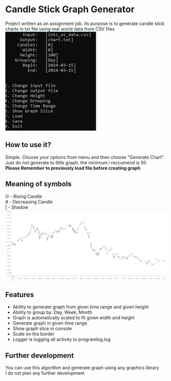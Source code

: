# Candle Stick Graph Generator
Project written as an assignment job. Its purpose is to generate candle stick charts in txt file using real world data from CSV files  
![Interface screen](interface.png)

## How to use it?
Simple. Choose your options from menu and then choose "Generate Chart".  
Just do not generate to little graph, the minimum i reccomend is 50  
**Please Remember to previously load file before creating graph**
## Meaning of symbols
O - Rising Candle  
\# - Decreasing Candle  
| - Shadow  
![Graph screen](graph.png)
## Features
- Ability to generate graph from given time range and given height  
- Ability to group by: Day, Week, Month
- Graph is automatically scaled to fit given width and height
- Generate graph in given time range
- Show graph slice in console  
- Scale on the border
- Logger is logging all activity to programlog.log
## Further development
You can use this algorithm and generate graph using any graphics library  
I do not plan any further development

